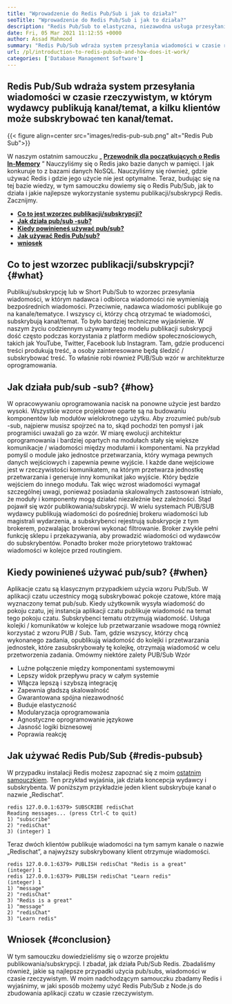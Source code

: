 ```yaml
---
title: "Wprowadzenie do Redis Pub/Sub i jak to działa?" 
seoTitle: "Wprowadzenie do Redis Pub/Sub i jak to działa?" 
description: "Redis Pub/Sub to elastyczna, niezawodna usługa przesyłania wiadomości w czasie rzeczywistym dla niezależnych aplikacji do publikowania i subskrybowania wydarzeń asynchronicznych." 
date: Fri, 05 Mar 2021 11:12:55 +0000
author: Assad Mahmood
summary: "Redis Pub/Sub wdraża system przesyłania wiadomości w czasie rzeczywistym, w którym wydawcy publikują kanał/temat, a kilku klientów może subskrybować ten kanał/temat." 
url: /pl/introduction-to-redis-pubsub-and-how-does-it-work/
categories: ['Database Management Software']
---
```


## Redis Pub/Sub wdraża system przesyłania wiadomości w czasie rzeczywistym, w którym wydawcy publikują kanał/temat, a kilku klientów może subskrybować ten kanał/temat.

{{< figure align=center src="images/redis-pub-sub.png" alt="Redis Pub Sub">}}

W naszym ostatnim samouczku „ **[Przewodnik dla początkujących o Redis In-Memory][1]** ” Nauczyliśmy się o Redis jako bazie danych w pamięci. I jak konkuruje to z bazami danych NoSQL. Nauczyliśmy się również, gdzie używać Redis i gdzie jego użycie nie jest optymalne. Teraz, budując się na tej bazie wiedzy, w tym samouczku dowiemy się o Redis Pub/Sub, jak to działa i jakie najlepsze wykorzystanie systemu publikacji/subskrypcji Redis. Zacznijmy.
* **[Co to jest wzorzec publikacji/subskrypcji?][2]** 
* **[Jak działa pub/sub -sub?][3]** 
* **[Kiedy powinieneś używać pub/sub?][4]** 
* **[Jak używać Redis Pub/sub?][5]** 
* **[wniosek][6]** 

## Co to jest wzorzec publikacji/subskrypcji? {#what}

Publikuj/subskrypcję lub w Short Pub/Sub to wzorzec przesyłania wiadomości, w którym nadawca i odbiorca wiadomości nie wymieniają bezpośrednich wiadomości. Przeciwnie, nadawca wiadomości publikuje go na kanale/tematyce. I wszyscy ci, którzy chcą otrzymać te wiadomości, subskrybują kanał/temat. To było bardziej techniczne wyjaśnienie. W naszym życiu codziennym używamy tego modelu publikacji subskrypcji dość często podczas korzystania z platform mediów społecznościowych, takich jak YouTube, Twitter, Facebook lub Instagram. Tam, gdzie producenci treści produkują treść, a osoby zainteresowane będą śledzić / subskrybować treść. To właśnie robi również PUB/Sub wzór w architekturze oprogramowania.

## Jak działa pub/sub -sub? {#how}

W opracowywaniu oprogramowania nacisk na ponowne użycie jest bardzo wysoki. Wszystkie wzorce projektowe oparte są na budowaniu komponentów lub modułów wielokrotnego użytku. Aby zrozumieć pub/sub -sub, najpierw musisz spojrzeć na to, skąd pochodzi ten pomysł i jak programiści uważali go za wzór.
W miarę ewolucji architektur oprogramowania i bardziej opartych na modułach stały się większe komunikacje / wiadomości między modułami i komponentami. Na przykład pomyśl o module jako jednostce przetwarzania, który wymaga pewnych danych wejściowych i zapewnia pewne wyjście. I każde dane wejściowe jest w rzeczywistości komunikatem, na którym przetwarza jednostkę przetwarzania i generuje inny komunikat jako wyjście. Który będzie wejściem do innego modułu. Tak więc wzrost wiadomości wymagał szczególnej uwagi, ponieważ posiadania skalowalnych zastosowań istniało, że moduły i komponenty mogą działać niezależnie bez zależności. Stąd pojawił się wzór publikowania/subskrypcji.
W wielu systemach PUB/SUB wydawcy publikują wiadomości do pośredniej brokeru wiadomości lub magistrali wydarzenia, a subskrybenci rejestrują subskrypcje z tym brokerem, pozwalając brokerowi wykonać filtrowanie. Broker zwykle pełni funkcję sklepu i przekazywania, aby prowadzić wiadomości od wydawców do subskrybentów. Ponadto broker może priorytetowo traktować wiadomości w kolejce przed routingiem.

## **Kiedy powinieneś używać pub/sub?** {#when}

Aplikacje czatu są klasycznym przypadkiem użycia wzoru Pub/Sub. W aplikacji czatu uczestnicy mogą subskrybować pokoje czatowe, które mają wyznaczony temat pub/sub. Kiedy użytkownik wysyła wiadomość do pokoju czatu, jej instancja aplikacji czatu publikuje wiadomość na temat tego pokoju czatu. Subskrybenci tematu otrzymują wiadomość.
Usługa kolejki / komunikatów w kolejce lub przetwarzanie wsadowe mogą również korzystać z wzoru PUB / Sub. Tam, gdzie wszyscy, którzy chcą wykonanego zadania, opublikują wiadomość do kolejki i przetwarzania jednostek, które zasubskrybowały tę kolejkę, otrzymają wiadomość w celu przetworzenia zadania.
Omówmy niektóre zalety PUB/Sub Wzór
  * Luźne połączenie między komponentami systemowymi
  * Lepszy widok przepływu pracy w całym systemie
  * Włącza lepszą i szybszą integrację
  * Zapewnia gładszą skalowalność
  * Gwarantowana spójna niezawodność
  * Buduje elastyczność
  * Modularyzacja oprogramowania
  * Agnostyczne oprogramowanie językowe
  * Jasność logiki biznesowej
  * Poprawia reakcję

## Jak używać Redis Pub/Sub {#redis-pubsub}

W przypadku instalacji Redis możesz zapoznać się z moim [ostatnim samouczkiem][1]. Ten przykład wyjaśnia, jak działa koncepcja wydawcy i subskrybenta. W poniższym przykładzie jeden klient subskrybuje kanał o nazwie „Redischat”.
```
redis 127.0.0.1:6379> SUBSCRIBE redisChat  
Reading messages... (press Ctrl-C to quit) 
1) "subscribe" 
2) "redisChat" 
3) (integer) 1 
```
Teraz dwóch klientów publikuje wiadomości na tym samym kanale o nazwie „Redischat”, a najwyższy subskrybowany klient otrzymuje wiadomości.
```
redis 127.0.0.1:6379> PUBLISH redisChat "Redis is a great"  
(integer) 1  
redis 127.0.0.1:6379> PUBLISH redisChat "Learn redis"  
(integer) 1   
1) "message" 
2) "redisChat" 
3) "Redis is a great" 
1) "message" 
2) "redisChat" 
3) "Learn redis" 

```

## Wniosek {#conclusion}

W tym samouczku dowiedzieliśmy się o wzorze projektu publikowania/subskrypcji. I zbadał, jak działa Pub/Sub Redis. Zbadaliśmy również, jakie są najlepsze przypadki użycia pub/subs, wiadomości w czasie rzeczywistym. W moim nadchodzącym samouczku zbadamy Redis i wyjaśnimy, w jaki sposób możemy użyć Redis Pub/Sub z Node.js do zbudowania aplikacji czatu w czasie rzeczywistym.



[1]: https://blog.containerize.com/database-management-software/a-beginners-guide-to-redis-in-memory-database/
[2]: #what
[3]: #how
[4]: #when
[5]: #redis-pubsub
[6]: #conclusion
